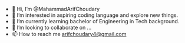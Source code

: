 - 👋 Hi, I’m @MahammadArifChoudary
- 👀 I’m interested in aspiring coding language and explore new things.
- 🌱 I’m currently learning bachelor of Engineering in Tech background.
- 💞️ I’m looking to collaborate on ...
- 📫 How to reach me arifchoudary4@gmail.com

<!---
MahammadArifChoudary/MahammadArifChoudary is a ✨ special ✨ repository because its `README.md` (this file) appears on your GitHub profile.
You can click the Preview link to take a look at your changes.
--->
